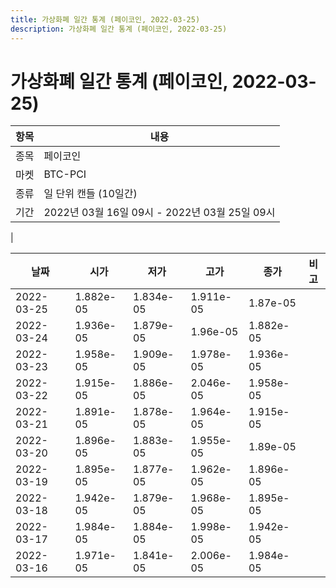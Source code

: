```yaml
---
title: 가상화폐 일간 통계 (페이코인, 2022-03-25)
description: 가상화폐 일간 통계 (페이코인, 2022-03-25)
---
```


가상화폐 일간 통계 (페이코인, 2022-03-25)
===

|항목|내용|
|--|--|
|종목|페이코인|
|마켓|BTC-PCI|
|종류|일 단위 캔들 (10일간)|
|기간|2022년 03월 16일 09시 - 2022년 03월 25일 09시
|

|날짜|시가|저가|고가|종가|비고|
|--|--|--|--|--|--|
|2022-03-25|1.882e-05|1.834e-05|1.911e-05|1.87e-05|    |
|2022-03-24|1.936e-05|1.879e-05|1.96e-05|1.882e-05|    |
|2022-03-23|1.958e-05|1.909e-05|1.978e-05|1.936e-05|    |
|2022-03-22|1.915e-05|1.886e-05|2.046e-05|1.958e-05|    |
|2022-03-21|1.891e-05|1.878e-05|1.964e-05|1.915e-05|    |
|2022-03-20|1.896e-05|1.883e-05|1.955e-05|1.89e-05|    |
|2022-03-19|1.895e-05|1.877e-05|1.962e-05|1.896e-05|    |
|2022-03-18|1.942e-05|1.879e-05|1.968e-05|1.895e-05|    |
|2022-03-17|1.984e-05|1.884e-05|1.998e-05|1.942e-05|    |
|2022-03-16|1.971e-05|1.841e-05|2.006e-05|1.984e-05|    |
